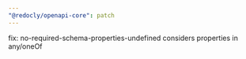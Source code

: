 ```yaml
---
"@redocly/openapi-core": patch
---
```


fix: no-required-schema-properties-undefined considers properties in any/oneOf
